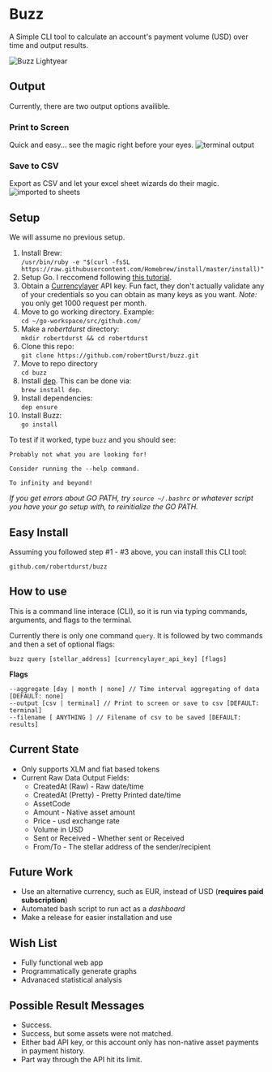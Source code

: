 # Buzz
A Simple CLI tool to calculate an account's payment volume (USD) over time and output results.

![Buzz Lightyear](https://i.pinimg.com/originals/92/d5/71/92d571103d621e62a053ac4f799e9225.jpg)

## Output
Currently, there are two output options availible.
### Print to Screen
Quick and easy... see the magic right before your eyes.
![terminal output](https://imgur.com/crks1Nu.png)

### Save to CSV
Export as CSV and let your excel sheet wizards do their magic.
![imported to sheets](https://imgur.com/WpqQV6C.png)

## Setup
We will assume no previous setup.
1. Install Brew: <br> `/usr/bin/ruby -e "$(curl -fsSL https://raw.githubusercontent.com/Homebrew/install/master/install)"`
2. Setup Go. I reccomend following [this tutorial]( http://sourabhbajaj.com/mac-setup/Go/README.html).
3. Obtain a [Currencylayer](https://currencylayer.com/) API key. Fun fact, they don't actually validate any of your credentials so you can obtain as many keys as you want. *Note:* you only get 1000 request per month. 
4. Move to go working directory. Example:  <br>`cd ~/go-workspace/src/github.com/`
5. Make a *robertdurst* directory:  <br>`mkdir robertdurst && cd robertdurst`
6. Clone this repo:  <br>`git clone https://github.com/robertDurst/buzz.git`
7. Move to repo directory  <br>`cd buzz`
8. Install [dep](https://github.com/golang/dep). This can be done via:  <br> `brew install dep`.
9. Install dependencies:  <br>`dep ensure`
10. Install Buzz: <br> `go install`

To test if it worked, type `buzz` and you should see:

```
Probably not what you are looking for!
			
Consider running the --help command. 
					
To infinity and beyond!
```

*If you get errors about GO PATH, try `source ~/.bashrc` or whatever script you have your go setup with, to reinitialize the GO PATH.*

## Easy Install
Assuming you followed step #1 - #3 above, you can install this CLI tool:
```
github.com/robertdurst/buzz
```

## How to use
This is a command line interace (CLI), so it is run via typing commands, arguments, and flags to the terminal.

Currently there is only one command `query`. It is followed by two commands and then a set of optional flags:
```
buzz query [stellar_address] [currencylayer_api_key] [flags]
```

**Flags**
```
--aggregate [day | month | none] // Time interval aggregating of data [DEFAULT: none]
--output [csv | terminal] // Print to screen or save to csv [DEFAULT: terminal]
--filename [ ANYTHING ] // Filename of csv to be saved [DEFAULT: results]
```

## Current State
* Only supports XLM and fiat based tokens
* Current Raw Data Output Fields:
    * CreatedAt (Raw)     - Raw date/time
    * CreatedAt (Pretty)  - Pretty Printed date/time
    * AssetCode
    * Amount              - Native asset amount
    * Price               - usd exchange rate
    * Volume in USD
    * Sent or Received    - Whether sent or Received
    * From/To             - The stellar address of the sender/recipient

## Future Work
* Use an alternative currency, such as EUR, instead of USD (**requires paid subscription**)
* Automated bash script to run act as a *dashboard*
* Make a release for easier installation and use

## Wish List
* Fully functional web app
* Programmatically generate graphs
* Advanaced statistical analysis

## Possible Result Messages
* Success.
* Success, but some assets were not matched.
* Either bad API key, or this account only has non-native asset payments in payment history.
* Part way through the API hit its limit.
